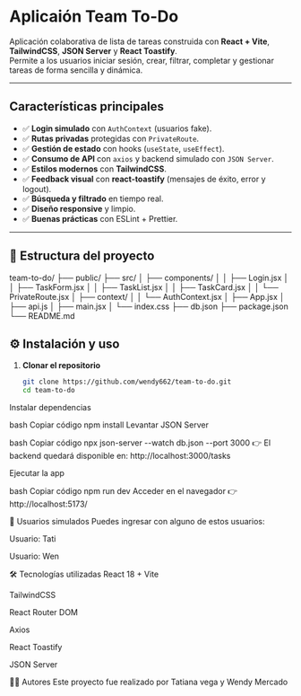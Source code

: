 # Aplicaión Team To-Do

Aplicación colaborativa de lista de tareas construida con **React + Vite**, **TailwindCSS**, **JSON Server** y **React Toastify**.  
Permite a los usuarios iniciar sesión, crear, filtrar, completar y gestionar tareas de forma sencilla y dinámica.

---

##  Características principales

- ✅ **Login simulado** con `AuthContext` (usuarios fake).
- ✅ **Rutas privadas** protegidas con `PrivateRoute`.
- ✅ **Gestión de estado** con hooks (`useState`, `useEffect`).
- ✅ **Consumo de API** con `axios` y backend simulado con `JSON Server`.
- ✅ **Estilos modernos** con **TailwindCSS**.
- ✅ **Feedback visual** con **react-toastify** (mensajes de éxito, error y logout).
- ✅ **Búsqueda y filtrado** en tiempo real.
- ✅ **Diseño responsive** y limpio.
- ✅ **Buenas prácticas** con ESLint + Prettier.

---

## 📂 Estructura del proyecto

team-to-do/
├── public/
├── src/
│ ├── components/
│ │ ├── Login.jsx
│ │ ├── TaskForm.jsx
│ │ ├── TaskList.jsx
│ │ ├── TaskCard.jsx
│ │ └── PrivateRoute.jsx
│ ├── context/
│ │ └── AuthContext.jsx
│ ├── App.jsx
│ ├── api.js
│ ├── main.jsx
│ └── index.css
├── db.json
├── package.json
└── README.md

## ⚙️ Instalación y uso

1. **Clonar el repositorio**
   ```bash
   git clone https://github.com/wendy662/team-to-do.git
   cd team-to-do
Instalar dependencias

bash
Copiar código
npm install
Levantar JSON Server

bash
Copiar código
npx json-server --watch db.json --port 3000
👉 El backend quedará disponible en:
http://localhost:3000/tasks

Ejecutar la app

bash
Copiar código
npm run dev
Acceder en el navegador
👉 http://localhost:5173/

👥 Usuarios simulados
Puedes ingresar con alguno de estos usuarios:

Usuario: Tati 

Usuario: Wen 

🛠️ Tecnologías utilizadas
React 18 + Vite

TailwindCSS

React Router DOM

Axios

React Toastify

JSON Server

👨‍💻 Autores
Este proyecto fue realizado por Tatiana vega y Wendy Mercado
